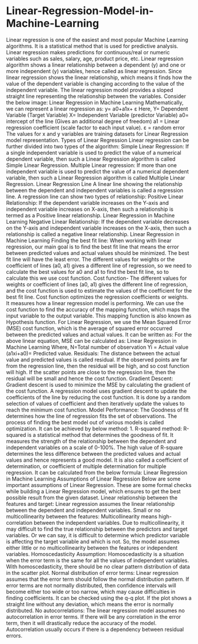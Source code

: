 # Linear-Regression-Model-in-Machine-Learning
Linear regression is one of the easiest and most popular Machine Learning algorithms. It is a statistical method that is used for predictive analysis. Linear regression makes predictions for continuous/real or numeric variables such as sales, salary, age, product price, etc.  Linear regression algorithm shows a linear relationship between a dependent (y) and one or more independent (y) variables, hence called as linear regression. Since linear regression shows the linear relationship, which means it finds how the value of the dependent variable is changing according to the value of the independent variable.  The linear regression model provides a sloped straight line representing the relationship between the variables. Consider the below image:   Linear Regression in Machine Learning Mathematically, we can represent a linear regression as:  y= a0+a1x+ ε Here,  Y= Dependent Variable (Target Variable) X= Independent Variable (predictor Variable) a0= intercept of the line (Gives an additional degree of freedom) a1 = Linear regression coefficient (scale factor to each input value). ε = random error  The values for x and y variables are training datasets for Linear Regression model representation.  Types of Linear Regression Linear regression can be further divided into two types of the algorithm:  Simple Linear Regression: If a single independent variable is used to predict the value of a numerical dependent variable, then such a Linear Regression algorithm is called Simple Linear Regression. Multiple Linear regression: If more than one independent variable is used to predict the value of a numerical dependent variable, then such a Linear Regression algorithm is called Multiple Linear Regression. Linear Regression Line  A linear line showing the relationship between the dependent and independent variables is called a regression line. A regression line can show two types of relationship:  Positive Linear Relationship: If the dependent variable increases on the Y-axis and independent variable increases on X-axis, then such a relationship is termed as a Positive linear relationship. Linear Regression in Machine Learning Negative Linear Relationship: If the dependent variable decreases on the Y-axis and independent variable increases on the X-axis, then such a relationship is called a negative linear relationship. Linear Regression in Machine Learning Finding the best fit line: When working with linear regression, our main goal is to find the best fit line that means the error between predicted values and actual values should be minimized. The best fit line will have the least error.  The different values for weights or the coefficient of lines (a0, a1) gives a different line of regression, so we need to calculate the best values for a0 and a1 to find the best fit line, so to calculate this we use cost function.  Cost function- The different values for weights or coefficient of lines (a0, a1) gives the different line of regression, and the cost function is used to estimate the values of the coefficient for the best fit line. Cost function optimizes the regression coefficients or weights. It measures how a linear regression model is performing. We can use the cost function to find the accuracy of the mapping function, which maps the input variable to the output variable. This mapping function is also known as Hypothesis function. For Linear Regression, we use the Mean Squared Error (MSE) cost function, which is the average of squared error occurred between the predicted values and actual values. It can be written as:  For the above linear equation, MSE can be calculated as:  Linear Regression in Machine Learning Where,  N=Total number of observation Yi = Actual value (a1xi+a0)= Predicted value.  Residuals: The distance between the actual value and predicted values is called residual. If the observed points are far from the regression line, then the residual will be high, and so cost function will high. If the scatter points are close to the regression line, then the residual will be small and hence the cost function.  Gradient Descent: Gradient descent is used to minimize the MSE by calculating the gradient of the cost function. A regression model uses gradient descent to update the coefficients of the line by reducing the cost function. It is done by a random selection of values of coefficient and then iteratively update the values to reach the minimum cost function. Model Performance: The Goodness of fit determines how the line of regression fits the set of observations. The process of finding the best model out of various models is called optimization. It can be achieved by below method:  1. R-squared method:  R-squared is a statistical method that determines the goodness of fit. It measures the strength of the relationship between the dependent and independent variables on a scale of 0-100%. The high value of R-square determines the less difference between the predicted values and actual values and hence represents a good model. It is also called a coefficient of determination, or coefficient of multiple determination for multiple regression. It can be calculated from the below formula: Linear Regression in Machine Learning Assumptions of Linear Regression Below are some important assumptions of Linear Regression. These are some formal checks while building a Linear Regression model, which ensures to get the best possible result from the given dataset.  Linear relationship between the features and target: Linear regression assumes the linear relationship between the dependent and independent variables. Small or no multicollinearity between the features: Multicollinearity means high-correlation between the independent variables. Due to multicollinearity, it may difficult to find the true relationship between the predictors and target variables. Or we can say, it is difficult to determine which predictor variable is affecting the target variable and which is not. So, the model assumes either little or no multicollinearity between the features or independent variables. Homoscedasticity Assumption: Homoscedasticity is a situation when the error term is the same for all the values of independent variables. With homoscedasticity, there should be no clear pattern distribution of data in the scatter plot. Normal distribution of error terms: Linear regression assumes that the error term should follow the normal distribution pattern. If error terms are not normally distributed, then confidence intervals will become either too wide or too narrow, which may cause difficulties in finding coefficients. It can be checked using the q-q plot. If the plot shows a straight line without any deviation, which means the error is normally distributed. No autocorrelations: The linear regression model assumes no autocorrelation in error terms. If there will be any correlation in the error term, then it will drastically reduce the accuracy of the model. Autocorrelation usually occurs if there is a dependency between residual errors.
